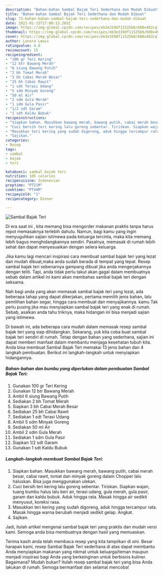```yaml
---
description: "Bahan-bahan Sambal Bajak Teri Sederhana dan Mudah Dibuat"
title: "Bahan-bahan Sambal Bajak Teri Sederhana dan Mudah Dibuat"
slug: 73-bahan-bahan-sambal-bajak-teri-sederhana-dan-mudah-dibuat
date: 2021-01-15T17:00:13.265Z
image: https://img-global.cpcdn.com/recipes/eb3e319df11525b0/680x482cq70/sambal-bajak-teri-foto-resep-utama.jpg
thumbnail: https://img-global.cpcdn.com/recipes/eb3e319df11525b0/680x482cq70/sambal-bajak-teri-foto-resep-utama.jpg
cover: https://img-global.cpcdn.com/recipes/eb3e319df11525b0/680x482cq70/sambal-bajak-teri-foto-resep-utama.jpg
author: Lenora Lewis
ratingvalue: 4.8
reviewcount: 15
recipeingredient:
- "100 gr Teri Kering"
- "12 btr Bawang Merah"
- "6 siung Bawang Putih"
- "2 bh Tomat Merah"
- "3 bh Cabai Merah Besar"
- "25 bh Cabai Rawit"
- "1 sdt Terasi Udang"
- "5 sdm Minyak Goreng"
- "50 ml Air"
- "2 sdm Gula Merah"
- "1 sdm Gula Pasir"
- "1/2 sdt Garam"
- "1 sdt Kaldu Bubuk"
recipeinstructions:
- "Siapkan bahan. Masukkan bawang merah, bawang putih, cabai merah besar, cabai rawit, tomat dan minyak goreng dalam Chopper lalu haluskan. Bisa juga menggunakan ulekan."
- "Cuci bersih teri kering lalu goreng sebentar. Tiriskan. Siapkan wajan, tuang bumbu halus lalu beri air, terasi udang, gula merah, gula pasir, garam dan kaldu bubuk. Aduk hingga rata. Masak hingga air sedikit menyusut, koreksi rasa."
- "Masukkan teri kering yang sudah digoreng, aduk hingga tercampur rata. Masak hingga warna berubah menjadi sedikit gelap. Angkat."
- "Sajikan."
categories:
- Resep
tags:
- sambal
- bajak
- teri

katakunci: sambal bajak teri 
nutrition: 105 calories
recipecuisine: Indonesian
preptime: "PT21M"
cooktime: "PT44M"
recipeyield: "1"
recipecategory: Dinner

---
```



![Sambal Bajak Teri](https://img-global.cpcdn.com/recipes/eb3e319df11525b0/680x482cq70/sambal-bajak-teri-foto-resep-utama.jpg)

Di era  saat ini , kita memang bisa mengorder makanan praktis tanpa harus repot memasaknya terlebih dahulu. Namun, bagi kamu yang ingin menyuguhkan sajian istimewa pada keluarga tercinta, maka kita memang lebih bagus menghidangkannya sendiri. Pasalnya, memasak di rumah lebih sehat dan dapat menyesuaikan dengan selera keluarga.

Jika kamu lagi mencari inspirasi cara membuat sambal bajak teri yang lezat dan mudah dibuat,maka anda sudah berada di tempat yang tepat. Resep sambal bajak teri  sebenarnya gampang dibuat jika anda mengerjakannya dengan teliti. Tapi, anda tidak perlu takut akan gagal dalam membuatnya 
sebab dalam artikel ini kami akan membahas sambal bajak teri dengan seksama.  



Nah bagi anda yang akan memasak sambal bajak teri yang lezat, ada beberapa tahap yang dapat dikerjakan, pertama memilih jenis bahan, lalu pemilihan bahan segar, hingga cara membuat dan menyajikannya. kamu Tak perlu pusing jika mau menyiapkan sambal bajak teri yang enak di rumah. Sebab, asalkan anda  tahu triknya, maka hidangan ini bisa menjadi sajian yang istimewa.

Di bawah ini, ada beberapa cara mudah dalam memasak resep sambal bajak teri yang siap dihidangkan. Sekarang, yuk kita coba buat sambal bajak teri sendiri di rumah. Tetap dengan bahan yang sederhana, sajian ini dapat memberi manfaat dalam membantu menjaga kesehatan tubuh kita. Anda bisa membuat Sambal Bajak Teri memakai 13 jenis bahan dan 4 langkah pembuatan. Berikut ini langkah-langkah untuk menyiapkan hidangannya.

<!--inarticleads1-->

##### Bahan-bahan dan bumbu yang diperlukan dalam pembuatan Sambal Bajak Teri:

1. Gunakan 100 gr Teri Kering
1. Gunakan 12 btr Bawang Merah
1. Ambil 6 siung Bawang Putih
1. Sediakan 2 bh Tomat Merah
1. Siapkan 3 bh Cabai Merah Besar
1. Sediakan 25 bh Cabai Rawit
1. Sediakan 1 sdt Terasi Udang
1. Ambil 5 sdm Minyak Goreng
1. Sediakan 50 ml Air
1. Ambil 2 sdm Gula Merah
1. Sediakan 1 sdm Gula Pasir
1. Siapkan 1/2 sdt Garam
1. Gunakan 1 sdt Kaldu Bubuk




<!--inarticleads2-->

##### Langkah-langkah membuat Sambal Bajak Teri:

1. Siapkan bahan. Masukkan bawang merah, bawang putih, cabai merah besar, cabai rawit, tomat dan minyak goreng dalam Chopper lalu haluskan. Bisa juga menggunakan ulekan.
1. Cuci bersih teri kering lalu goreng sebentar. Tiriskan. Siapkan wajan, tuang bumbu halus lalu beri air, terasi udang, gula merah, gula pasir, garam dan kaldu bubuk. Aduk hingga rata. Masak hingga air sedikit menyusut, koreksi rasa.
1. Masukkan teri kering yang sudah digoreng, aduk hingga tercampur rata. Masak hingga warna berubah menjadi sedikit gelap. Angkat.
1. Sajikan.




Jadi, itulah artikel mengenai  sambal bajak teri  yang praktis dan mudah versi kami. Semoga anda bisa membuatnya dengan hasil yang memuaskan. 

Terima kasih anda telah membaca resep yang kita tampilkan di sini. Besar harapan kami, resep  Sambal Bajak Teri sederhana di atas dapat membantu Anda menyiapkan makanan yang nikmat untuk keluarga/teman maupun menjadi inspirasi bagi Anda yang berkeinginan untuk berbisnis kuliner. Bagaimana? Mudah bukan? Itulah resep sambal bajak teri yang bisa Anda lakukan di rumah. Semoga bermanfaat dan selamat mencoba!


